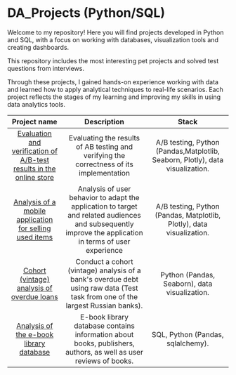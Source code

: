 # DA_Projects (Python/SQL)
Welcome to my repository! Here you will find projects developed in Python and SQL, with a focus on working with databases, visualization tools and creating dashboards.

This repository includes the most interesting pet projects and solved test questions from interviews.

Through these projects, I gained hands-on experience working with data and learned how to apply analytical techniques to real-life scenarios. Each project reflects the stages of my learning and improving my skills in using data analytics tools.


| Project name | Description | Stack |
| :---------------------------------------------------------------------------------------------: | :--------------------------------------------------------------------------------------: |:---------------------------:|
|[Evaluation and verification of A/B-test results in the online store](https://github.com/kuznets23/Portfolio/tree/main/Evaluation%20and%20verification%20of%20AB-test)| Evaluating the results of AB testing and verifying the correctness of its implementation | A/B testing, Python (Pandas,Matplotlib, Seaborn, Plotly), data visualization. |
[Analysis of a mobile application for selling used items](https://github.com/kuznets23/Portfolio/tree/main/Analysis%20of%20a%20mobile%20application%20for%20selling%20used%20items)  | Analysis of user behavior to adapt the application to target and related audiences and subsequently improve the application in terms of user experience | A/B testing, Python (Pandas, Matplotlib, Plotly), data visualization. 
[Сohort (vintage) analysis of overdue loans](https://github.com/kuznets23/Portfolio/tree/main/%D0%A1ohort%20(vintage)%20analysis%20of%20overdue%20loans) | Conduct a cohort (vintage) analysis of a bank's overdue debt using raw data (Test task from one of the largest Russian banks). | Python (Pandas, Seaborn), data visualization. 
[Analysis of the e-book library database](https://github.com/kuznets23/Portfolio/tree/main/Analysis%20of%20the%20e-book%20library%20database) | E-book library database contains information about books, publishers, authors, as well as user reviews of books. | SQL, Python (Pandas, sqlalchemy). 

